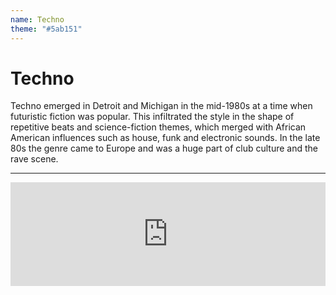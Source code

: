 ```yaml
---
name: Techno
theme: "#5ab151"
---
```


# Techno

Techno emerged in Detroit and Michigan in the mid-1980s at a time when futuristic fiction was popular. This infiltrated the style in the shape of repetitive beats and science-fiction themes, which merged with African American influences such as house, funk and electronic sounds. In the late 80s the genre came to Europe and was a huge part of club culture and the rave scene.

---

<iframe width="100%" height="166" scrolling="no" frameborder="no" allow="autoplay" src="https://w.soundcloud.com/player/?url=https%3A//api.soundcloud.com/tracks/768007042%3Fsecret_token%3Ds-kMh10&color=%231b1a65&auto_play=true&hide_related=true&show_comments=false&show_user=true&show_reposts=false&show_teaser=false"></iframe>
